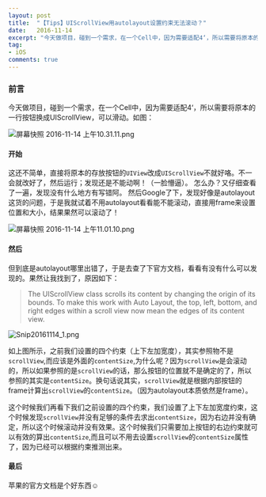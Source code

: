 ```yaml
---
layout: post
title:  "【Tips】UIScrollView用autolayout设置约束无法滚动？"
date:   2016-11-14
excerpt: "今天做项目，碰到一个需求，在一个Cell中，因为需要适配4‘，所以需要将原本的一行按钮换成UIScrollView，可以滑动。"
tag:
- iOS
comments: true
---
```


### 前言

今天做项目，碰到一个需求，在一个Cell中，因为需要适配4‘，所以需要将原本的一行按钮换成UIScrollView，可以滑动。如图：

![屏幕快照 2016-11-14 上午10.31.11.png]({{site.url}}/assets/images/blog/scrollView-autolayout_1.png)


#### 开始

这还不简单，直接将原本的存放按钮的`UIView`改成`UIScrollView`不就好咯。不一会就改好了，然后运行；发现还是不能动啊！（一脸懵逼）。
怎么办？又仔细查看了一遍，发现没有什么地方有写错阿。
然后Google了下，发现好像是autolayout这货的问题，于是我就试着不用autolayout看看能不能滚动，直接用frame来设置位置和大小，结果果然可以滚动了！

![屏幕快照 2016-11-14 上午11.01.10.png]({{site.url}}/assets/images/blog/scrollView-autolayout_2.png)

#### 然后

但到底是autolayout哪里出错了，于是去查了下官方文档，看看有没有什么可以发现的。果然让我找到了，原因如下：

>  The UIScrollView class scrolls its content by changing the origin of its bounds. To make this work with Auto Layout, the top, left, bottom, and right edges within a scroll view now mean the edges of its content view.

![Snip20161114_1.png]({{site.url}}/assets/images/blog/scrollView-autolayout_3.png)

如上图所示，之前我们设置的四个约束（上下左加宽度），其实参照物不是`scrollView`,而应该是外面的`contentSize`,为什么呢？因为`scrollView`是会滚动的，所以如果参照的是`scrollView`的话，那么按钮的位置就不是确定的了，所以参照的其实是`contentSize`。换句话说其实，`scrollView`就是根据内部按钮的frame计算出`scrollView`的`contentSize`。（因为autolayout本质依然是frame）。

这个时候我们再看下我们之前设置的四个约束，我们设置了上下左加宽度约束，这个时候发现`scrollView`并没有足够的条件去求出`contentSize`，因为右边并没有确定，所以这个时候滚动并没有效果。这个时候我们只需要加上按钮的右边约束就可以有效的算出`contentSize`,而且可以不用去设置`scrollView`的`contentSize`属性了，因为已经可以根据约束推测出来。

#### 最后

苹果的官方文档是个好东西☺️
